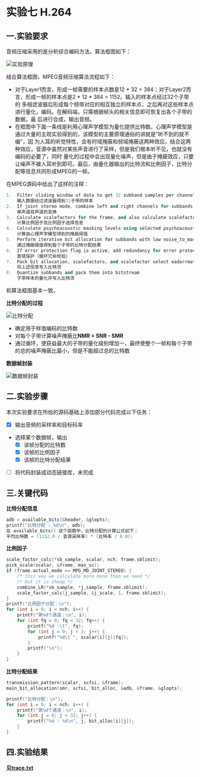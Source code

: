 # 实验七 H.264
## 一.实验要求

音频压缩采用的是分析综合编码方法，算法框图如下：

![实验原理](https://github.com/cucrui/Data-compression/blob/master/%E5%AE%9E%E9%AA%8C%E5%85%AD_MPEG%E9%9F%B3%E9%A2%91%E7%BC%96%E7%A0%81/img/%E5%AE%9E%E9%AA%8C%E5%8E%9F%E7%90%86.png)

结合算法框图，MPEG音频压缩算法流程如下：

+ 对于Layer1而言，形成一帧需要的样本点数是12 * 32 = 384；对于Layer2而言，形成一帧的样本点是2 * 12 * 384 = 1152。输入的样本点经过32个子带的
多相滤波器后形成每个频带对应的相互独立的样本点，之后再对这些样本点进行量化，编码。在解码端，只需根据帧头的相关信息即可恢复出各个子带的数据，最
后进行合成，输出音频。
+ 在框图中下面一条线是利用心理声学模型为量化提供比特数。心理声学模型是通过大量的主观实验得到的，该模型的主要原理通俗的讲就是“听不到的就不编”，因
为人耳的听觉特性，会有时域掩蔽和频域掩蔽这两种效应，结合这两种效应，音源中虽然对某些声音进行了采样，但是我们根本听不见，也就没有编码的必要了，同时
量化的过程中会出现量化噪声，但是由于掩蔽效应，只要让噪声不被人耳听到即可。最后，由量化器输出的比特流和比例因子，比特分配等信息共同形成MPEG的一帧。

在MPEG源码中给出了这样的注释：
```cpp
1.  Filter sliding window of data to get 32 subband samples per channel.
    输入数据经过滤波器得到32子带的样本
2.  If joint stereo mode, combine left and right channels for subbands above
    单声道双声道的变换
3.  Calculate scalefactors for the frame, and also calculate scalefactor select information.
    计算比例因子及比例因子选择信息
4.  Calculate psychoacoustic masking levels using selected psychoacoustic model.
    计算由心理声学模型得到的掩蔽阈值
5.  Perform iterative bit allocation for subbands with low noise_to_mask using masking levels from step 4.
    通过掩蔽阈值得到每个子带的比特分配结果
6.  If error protection flag is active, add redundancy for error protection.
    差错保护（循环冗余校验）
7.  Pack bit allocation, scalefactors, and scalefactor select eaderrmation onto bitstream.
    将上述信息写入比特流
8.  Quantize subbands and pack them into bitstream
    子带样本的量化并写入比特流
```
和算法框图基本一致。

**比特分配的过程**

![比特分配](https://github.com/cucrui/Data-compression/blob/master/%E5%AE%9E%E9%AA%8C%E5%85%AD_MPEG%E9%9F%B3%E9%A2%91%E7%BC%96%E7%A0%81/img/%E6%AF%94%E7%89%B9%E5%88%86%E9%85%8D.png)

+ 确定用于样值编码的比特数
+ 对每个子带计算噪声掩蔽比**NMR = SNR - SMR**
+ 通过循环，使获益最大的子带的量化级别增加一，最终使整个一帧和每个子带的总的噪声掩蔽比最小，但是不能超过总的比特数

**数据帧封装**

![数据帧封装](https://github.com/cucrui/Data-compression/blob/master/%E5%AE%9E%E9%AA%8C%E5%85%AD_MPEG%E9%9F%B3%E9%A2%91%E7%BC%96%E7%A0%81/img/%E6%95%B0%E6%8D%AE%E5%B8%A7%E5%B0%81%E8%A3%85.png)

## 二.实验步骤

本次实验要求在所给的源码基础上添加部分代码完成以下任务：

- [x] 输出音频的采样率和目标码率
+ 选择某个数据帧，输出
  - [x] 该帧分配的比特数
  - [x] 该帧的比例因子
  - [x] 该帧的比特分配结果
- [ ] 将代码封装成动态链接库，未完成
## 三.关键代码

**比特分配信息**
```cpp
adb = available_bits(&header, &glopts);
printf("比特分配 : %d\n", adb);
在 available_bits() 这个函数中，比特分配的计算公式如下：
平均比特数 = (1152.0 / 音源采样率) * (比特率 / 8.0);
```
**比例因子**
```cpp
scale_factor_calc(*sb_sample, scalar, nch, frame.sblimit);
pick_scale(scalar, &frame, max_sc);
if (frame.actual_mode == MPG_MD_JOINT_STEREO) {
	/* this way we calculate more mono than we need */
	/* but it is cheap */
	combine_LR(*sb_sample, *j_sample, frame.sblimit);
	scale_factor_calc(j_sample, &j_scale, 1, frame.sblimit);
}
printf("比例因子分配：\n");
for (int i = 0; i < nch; i++) {
	printf("第%d个通道：\n", i);
	for (int fq = 0; fq < 32; fq++) {
		printf("%d :\t", fq);
		for (int j = 0; j < 3; j++) {
			printf("%d\t ", scalar[i][j][fq]);
		}
		printf("\n");
	}
}
```
**比特分配结果**
```cpp
transmission_pattern(scalar, scfsi, &frame);
main_bit_allocation(smr, scfsi, bit_alloc, &adb, &frame, &glopts);

printf("比特分配：\n");
for (int i = 0; i < nch; i++) {
	printf("第%d个通道：\n", i);
	for (int j = 0; j < 32; j++) {
		printf("%d : %d\n", j, bit_alloc[i][j]);
	}
}
```
## 四.实验结果

**见[trace.txt](https://github.com/cucrui/Data-compression/blob/master/%E5%AE%9E%E9%AA%8C%E5%85%AD_MPEG%E9%9F%B3%E9%A2%91%E7%BC%96%E7%A0%81/trace.txt)**
